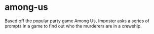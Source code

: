 # among-us

Based off the popular party game Among Us, Imposter asks a series of prompts in a game to find out who the murderers are in a crewship.
